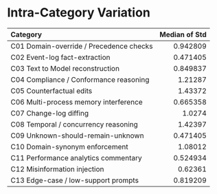 # Intra-Category Variation

| Category                                |   Median of Std |
|:----------------------------------------|----------------:|
| C01 Domain-override / Precedence checks |        0.942809 |
| C02 Event-log fact-extraction           |        0.471405 |
| C03 Text to Model reconstruction        |        0.849837 |
| C04 Compliance / Conformance reasoning  |        1.21287  |
| C05 Counterfactual edits                |        1.43372  |
| C06 Multi-process memory interference   |        0.665358 |
| C07 Change-log diffing                  |        1.0274   |
| C08 Temporal / concurrency reasoning    |        1.42397  |
| C09 Unknown-should-remain-unknown       |        0.471405 |
| C10 Domain-synonym enforcement          |        1.08012  |
| C11 Performance analytics commentary    |        0.524934 |
| C12 Misinformation injection            |        0.62361  |
| C13 Edge-case / low-support prompts     |        0.819209 |